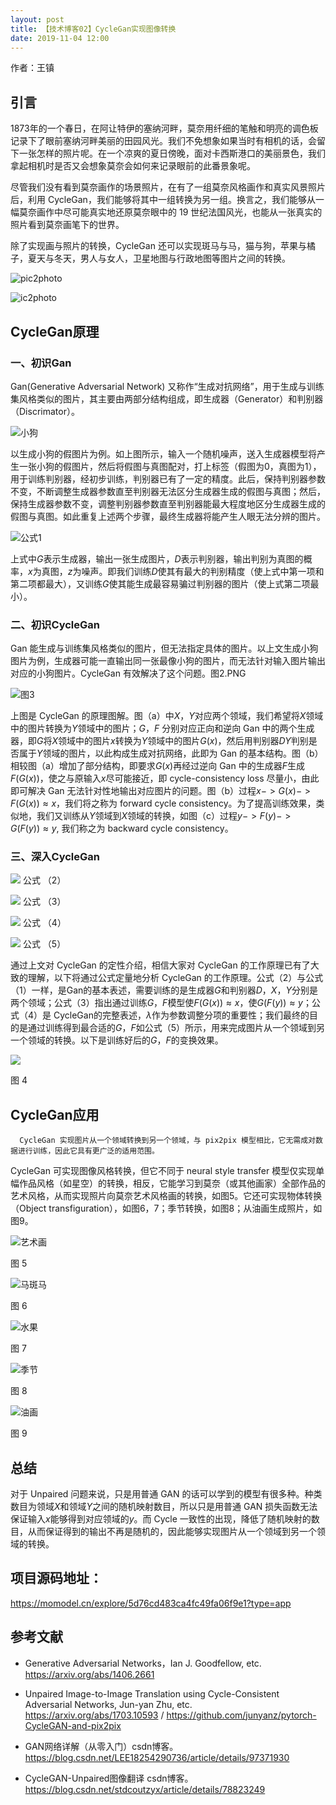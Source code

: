 ```yaml
---
layout: post
title: 【技术博客02】CycleGan实现图像转换
date: 2019-11-04 12:00
---
```


作者：王镇 


## 引言
1873年的一个春日，在阿让特伊的塞纳河畔，莫奈用纤细的笔触和明亮的调色板记录下了眼前塞纳河畔美丽的田园风光。我们不免想象如果当时有相机的话，会留下一张怎样的照片呢。在一个凉爽的夏日傍晚，面对卡西斯港口的美丽景色，我们拿起相机时是否又会想象莫奈会如何来记录眼前的此番景象呢。

尽管我们没有看到莫奈画作的场景照片，在有了一组莫奈风格画作和真实风景照片后，利用 CycleGan，我们能够将其中一组转换为另一组。换言之，我们能够从一幅莫奈画作中尽可能真实地还原莫奈眼中的 19 世纪法国风光，也能从一张真实的照片看到莫奈画笔下的世界。

除了实现画与照片的转换，CycleGan 还可以实现斑马与马，猫与狗，苹果与橘子，夏天与冬天，男人与女人，卫星地图与行政地图等图片之间的转换。

![pic2photo](https://imgbed.momodel.cn/201919042226-a.png)      

![ic2photo](https://imgbed.momodel.cn/201919042227-9.png)


## CycleGan原理
### 一、初识Gan
Gan(Generative Adversarial Network) 又称作“生成对抗网络”，用于生成与训练集风格类似的图片，其主要由两部分结构组成，即生成器（Generator）和判别器（Discrimator）。

![小狗](https://raw.githubusercontent.com/JiaoYuZhang/picRep/master/img/1568511513680-00461b55-01af-4ecc-8b0e-3da3db260293.png)

以生成小狗的假图片为例。如上图所示，输入一个随机噪声，送入生成器模型将产生一张小狗的假图片，然后将假图与真图配对，打上标签（假图为0，真图为1），用于训练判别器，经初步训练，判别器已有了一定的精度。此后，保持判别器参数不变，不断调整生成器参数直至判别器无法区分生成器生成的假图与真图；然后，保持生成器参数不变，调整判别器参数直至判别器能最大程度地区分生成器生成的假图与真图。如此重复上述两个步骤，最终生成器将能产生人眼无法分辨的图片。

![公式1](https://imgbed.momodel.cn/201919121726-N.png)

上式中$G$表示生成器，输出一张生成图片，$D$表示判别器，输出判别为真图的概率，$x$为真图，$z$为噪声。即我们训练$D$使其有最大的判别精度（使上式中第一项和第二项都最大），又训练$G$使其能生成最容易骗过判别器的图片（使上式第二项最小）。

### 二、初识CycleGan
Gan 能生成与训练集风格类似的图片，但无法指定具体的图片。以上文生成小狗图片为例，生成器可能一直输出同一张最像小狗的图片，而无法针对输入图片输出对应的小狗图片。CycleGan 有效解决了这个问题。图2.PNG

![图3](https://raw.githubusercontent.com/JiaoYuZhang/picRep/master/img/1568518402552-baea15ae-4f02-4a07-8be0-794911168535.png)

上图是 CycleGan 的原理图解。图（a）中$X，Y$对应两个领域，我们希望将$X$领域中的图片转换为$Y$领域中的图片；$G$，$F$ 分别对应正向和逆向 Gan 中的两个生成器，即$G$将$X$领域中的图片$x$转换为$Y$领域中的图片$G(x)$，然后用判别器$DY$判别是否属于$Y$领域的图片，以此构成生成对抗网络，此即为 Gan 的基本结构。图（b）相较图（a）增加了部分结构，即要求$G(x)$再经过逆向 Gan 中的生成器$F$生成$F(G(x))$，使之与原输入$x$尽可能接近，即 cycle-consistency loss 尽量小，由此即可解决 Gan 无法针对性地输出对应图片的问题。图（b）过程$x->G(x)->F(G(x))≈x$，我们将之称为 forward cycle consistency。为了提高训练效果，类似地，我们又训练从$Y$领域到$X$领域的转换，如图（c）过程$y->F(y)->G(F(y))≈y$, 我们称之为 backward cycle consistency。

### 三、深入CycleGan

![](https://imgbed.momodel.cn/201919121727-D.png)   	  公式 （2）

![](https://imgbed.momodel.cn/201919121728-i.png)   	 公式 （3）

![](https://imgbed.momodel.cn/201919121729-y.png)   	  公式 （4）

![](https://imgbed.momodel.cn/201919121729-V.png)	公式 （5）

通过上文对 CycleGan 的定性介绍，相信大家对 CycleGan 的工作原理已有了大致的理解，以下将通过公式定量地分析 CycleGan 的工作原理。公式（2）与公式（1）一样，是Gan的基本表述，需要训练的是生成器$G$和判别器$D$，$X$，$Y$分别是两个领域；公式（3）指出通过训练$G，F$模型使$F(G(x))≈x$，使$G(F(y))≈y$；公式（4）是 CycleGan的完整表述，$λ$作为参数调整分项的重要性；我们最终的目的是通过训练得到最合适的$G，F$如公式（5）所示，用来完成图片从一个领域到另一个领域的转换。以下是训练好后的$G，F$的变换效果。

![](https://raw.githubusercontent.com/JiaoYuZhang/picRep/master/img/1568538682870-675d052b-e0ea-4f1d-bb18-eaaf55cc434c.png)

图 4


## CycleGan应用
      CycleGan 实现图片从一个领域转换到另一个领域，与 pix2pix 模型相比，它无需成对数据进行训练，因此它具有更广泛的适用范围。

CycleGan 可实现图像风格转换，但它不同于 neural style transfer 模型仅实现单幅作品风格（如星空）的转换，相反，它能学习到莫奈（或其他画家）全部作品的艺术风格，从而实现照片向莫奈艺术风格画的转换，如图5。它还可实现物体转换（Object transfiguration），如图6，7；季节转换，如图8；从油画生成照片，如图9。

![艺术画](https://raw.githubusercontent.com/JiaoYuZhang/picRep/master/img/1568551316534-dd888c71-1282-45b7-b131-0e9e4ff24ef2.png)

图 5

![马斑马](https://raw.githubusercontent.com/JiaoYuZhang/picRep/master/img/1568551346454-ba2327c4-300a-4a13-92a2-92b75cd8d069.png)

图 6

![水果](https://raw.githubusercontent.com/JiaoYuZhang/picRep/master/img/1568551364643-250cce39-fdca-434b-bc17-c196c5580142.png)

图 7

![季节](https://raw.githubusercontent.com/JiaoYuZhang/picRep/master/img/1568551418408-26ec88fa-0ae4-43d4-954f-b8ae1dfa775a.png)

图 8

![油画](https://raw.githubusercontent.com/JiaoYuZhang/picRep/master/img/1568551535577-a1ce8710-ca9c-4a90-bb95-4a51f0e46a7f.png)

图 9


## 总结
对于 Unpaired 问题来说，只是用普通 GAN 的话可以学到的模型有很多种。种类数目为领域$X$和领域$Y$之间的随机映射数目，所以只是用普通 GAN 损失函数无法保证输入$x$能够得到对应领域的$y$。而 Cycle 一致性的出现，降低了随机映射的数目，从而保证得到的输出不再是随机的，因此能够实现图片从一个领域到另一个领域的转换。

## 项目源码地址：
https://momodel.cn/explore/5d76cd483ca4fc49fa06f9e1?type=app 

## 参考文献
+ Generative Adversarial Networks，Ian J. Goodfellow, etc. https://arxiv.org/abs/1406.2661

+ Unpaired Image-to-Image Translation using Cycle-Consistent Adversarial Networks, Jun-yan Zhu, etc. https://arxiv.org/abs/1703.10593 / https://github.com/junyanz/pytorch-CycleGAN-and-pix2pix

+ GAN网络详解（从零入门）csdn博客。https://blog.csdn.net/LEE18254290736/article/details/97371930

+ CycleGAN-Unpaired图像翻译 csdn博客。https://blog.csdn.net/stdcoutzyx/article/details/78823249
